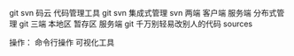 git  svn  码云   代码管理工具
git
svn
集成式管理   svn   两端  客户端           服务端
分布式管理   git   三端  本地区  暂存区   服务端
git         千万别轻易改别人的代码   sources 

操作：
命令行操作
可视化工具

